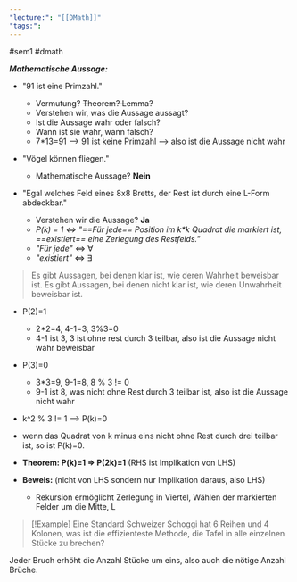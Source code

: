 ```yaml
---
"lecture:": "[[DMath]]"
"tags:":
---
```


#sem1 #dmath 


***Mathematische Aussage:***

- "91 ist eine Primzahl."
	- Vermutung? ~~Theorem? Lemma?~~
	- Verstehen wir, was die Aussage aussagt?
	- Ist die Aussage wahr oder falsch?
	- Wann ist sie wahr, wann falsch?
	- 7\*13=91 –> 91 ist keine Primzahl –> also ist die Aussage nicht wahr

- "Vögel können fliegen."
	- Mathematische Aussage? **Nein**

-  "Egal welches Feld eines 8x8 Bretts, der Rest ist durch eine L-Form abdeckbar."
	- Verstehen wir die Aussage? **Ja**
	- _P(k) = 1 <=> "==Für jede== Position im k\*k Quadrat die markiert ist, ==existiert== eine Zerlegung des Restfelds."_
	- _"Für jede"_ <=> $\forall$
	- _"existiert"_ <=> $\exists$

>Es gibt Aussagen, bei denen klar ist, wie deren Wahrheit beweisbar ist.
>Es gibt Aussagen, bei denen nicht klar ist, wie deren Unwahrheit beweisbar ist.

- P(2)=1
	- 2\*2=4, 4-1=3, 3%3=0
	- 4-1 ist 3, 3 ist ohne rest durch 3 teilbar, also ist die Aussage nicht wahr beweisbar 
- P(3)=0
	- 3\*3=9, 9-1=8, 8 % 3 != 0
	- 9-1 ist 8, was nicht ohne Rest durch 3 teilbar ist, also ist die Aussage nicht wahr 

- k^2 % 3 != 1 –> P(k)=0
- wenn das Quadrat von k minus eins nicht ohne Rest durch drei teilbar ist, so ist P(k)=0.

- **Theorem: P(k)=1 => P(2k)=1** (RHS ist Implikation von LHS)
- **Beweis:** (nicht von LHS sondern nur Implikation daraus, also LHS)
	- Rekursion ermöglicht Zerlegung in Viertel, Wählen der markierten Felder um die Mitte, L

>[!Example] Eine Standard Schweizer Schoggi hat 6 Reihen und 4 Kolonen, was ist die effizienteste Methode, die Tafel in alle einzelnen Stücke zu brechen? 

Jeder Bruch erhöht die Anzahl Stücke um eins, also auch die nötige Anzahl Brüche.

